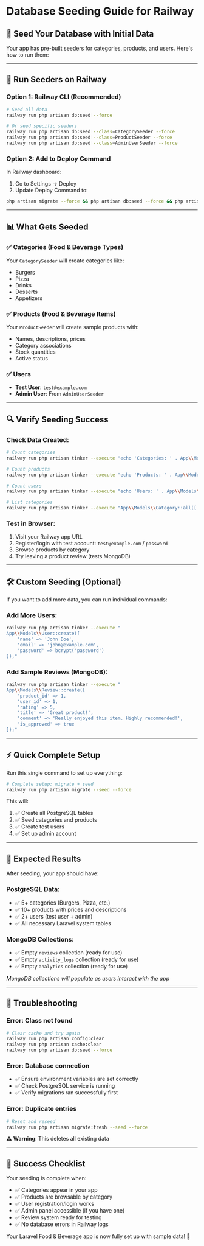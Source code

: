 # Database Seeding Guide for Railway

## 🌱 **Seed Your Database with Initial Data**

Your app has pre-built seeders for categories, products, and users. Here's how to run them:

---

## 🚀 **Run Seeders on Railway**

### **Option 1: Railway CLI (Recommended)**
```bash
# Seed all data
railway run php artisan db:seed --force

# Or seed specific seeders
railway run php artisan db:seed --class=CategorySeeder --force
railway run php artisan db:seed --class=ProductSeeder --force
railway run php artisan db:seed --class=AdminUserSeeder --force
```

### **Option 2: Add to Deploy Command**
In Railway dashboard:
1. Go to Settings → Deploy
2. Update Deploy Command to:
```bash
php artisan migrate --force && php artisan db:seed --force && php artisan serve --host=0.0.0.0 --port=$PORT
```

---

## 📊 **What Gets Seeded**

### **✅ Categories (Food & Beverage Types)**
Your `CategorySeeder` will create categories like:
- Burgers
- Pizza  
- Drinks
- Desserts
- Appetizers

### **✅ Products (Food & Beverage Items)**
Your `ProductSeeder` will create sample products with:
- Names, descriptions, prices
- Category associations
- Stock quantities
- Active status

### **✅ Users**
- **Test User**: `test@example.com`
- **Admin User**: From `AdminUserSeeder`

---

## 🔍 **Verify Seeding Success**

### **Check Data Created:**
```bash
# Count categories
railway run php artisan tinker --execute "echo 'Categories: ' . App\\Models\\Category::count()"

# Count products  
railway run php artisan tinker --execute "echo 'Products: ' . App\\Models\\Product::count()"

# Count users
railway run php artisan tinker --execute "echo 'Users: ' . App\\Models\\User::count()"

# List categories
railway run php artisan tinker --execute "App\\Models\\Category::all(['name'])->pluck('name')->each(function(\$name) { echo \$name . PHP_EOL; })"
```

### **Test in Browser:**
1. Visit your Railway app URL
2. Register/login with test account: `test@example.com` / `password`
3. Browse products by category
4. Try leaving a product review (tests MongoDB)

---

## 🛠️ **Custom Seeding (Optional)**

If you want to add more data, you can run individual commands:

### **Add More Users:**
```bash
railway run php artisan tinker --execute "
App\\Models\\User::create([
    'name' => 'John Doe', 
    'email' => 'john@example.com',
    'password' => bcrypt('password')
]);"
```

### **Add Sample Reviews (MongoDB):**
```bash
railway run php artisan tinker --execute "
App\\Models\\Review::create([
    'product_id' => 1,
    'user_id' => 1, 
    'rating' => 5,
    'title' => 'Great product!',
    'comment' => 'Really enjoyed this item. Highly recommended!',
    'is_approved' => true
]);"
```

---

## ⚡ **Quick Complete Setup**

Run this single command to set up everything:

```bash
# Complete setup: migrate + seed
railway run php artisan migrate --seed --force
```

This will:
1. ✅ Create all PostgreSQL tables
2. ✅ Seed categories and products
3. ✅ Create test users
4. ✅ Set up admin account

---

## 🎯 **Expected Results**

After seeding, your app should have:

### **PostgreSQL Data:**
- ✅ 5+ categories (Burgers, Pizza, etc.)
- ✅ 10+ products with prices and descriptions
- ✅ 2+ users (test user + admin)
- ✅ All necessary Laravel system tables

### **MongoDB Collections:**
- ✅ Empty `reviews` collection (ready for use)
- ✅ Empty `activity_logs` collection (ready for use)  
- ✅ Empty `analytics` collection (ready for use)

*MongoDB collections will populate as users interact with the app*

---

## 🚨 **Troubleshooting**

### **Error: Class not found**
```bash
# Clear cache and try again
railway run php artisan config:clear
railway run php artisan cache:clear
railway run php artisan db:seed --force
```

### **Error: Database connection**
- ✅ Ensure environment variables are set correctly
- ✅ Check PostgreSQL service is running
- ✅ Verify migrations ran successfully first

### **Error: Duplicate entries**
```bash
# Reset and reseed
railway run php artisan migrate:fresh --seed --force
```
⚠️ **Warning**: This deletes all existing data

---

## 🎉 **Success Checklist**

Your seeding is complete when:

- ✅ Categories appear in your app
- ✅ Products are browsable by category  
- ✅ User registration/login works
- ✅ Admin panel accessible (if you have one)
- ✅ Review system ready for testing
- ✅ No database errors in Railway logs

Your Laravel Food & Beverage app is now fully set up with sample data! 🚀